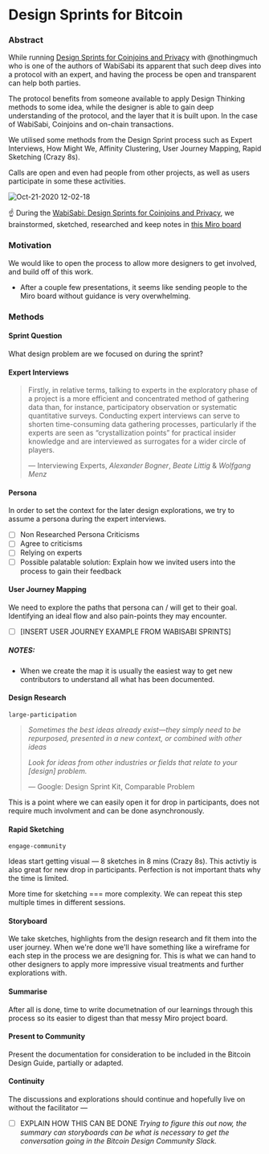 # Design Sprints for Bitcoin

### Abstract

While running [Design Sprints for Coinjoins and Privacy](https://github.com/peakshift/bitcoin-ux/blob/master/coinjoins/design-sprints.md) with @nothingmuch who is one of the authors of WabiSabi its apparent that such deep dives into a protocol with an expert, and having the process be open and transparent can help both parties.

The protocol benefits from someone available to apply Design Thinking methods to some idea, while the designer is able to gain deep understanding of the protocol, and the layer that it is built upon. In the case of WabiSabi, Coinjoins and on-chain transactions.

We utilised some methods from the Design Sprint process such as Expert Interviews, How Might We, Affinity Clustering, User Journey Mapping, Rapid Sketching (Crazy 8s). 

Calls are open and even had people from other projects, as well as users participate in some these activities.

![Oct-21-2020 12-02-18](coinjoins/assets/img/design-sprint-0-miro.gif)

☝️ During the [WabiSabi: Design Sprints for Coinjoins and Privacy](https://github.com/peakshift/bitcoin-ux/blob/master/coinjoins/design-sprints.md), we brainstormed, sketched, researched and keep notes in [this Miro board](https://miro.com/app/board/o9J_knmJ_C0=/) 

### Motivation

We would like to open the process to allow more designers to get involved, and build off of this work.

- After a couple few presentations, it seems like sending people to the Miro board without guidance is very overwhelming.

### Methods

#### Sprint Question

What design problem are we focused on during the sprint?

#### Expert Interviews

> Firstly, in relative terms, talking to experts in the exploratory phase of a project is a more efficient and concentrated method of gathering data than, for instance, participatory observation or systematic quantitative surveys. Conducting expert interviews can serve to shorten time-consuming data gathering processes, particularly if the experts are seen as “crystallization points” for practical insider knowledge and are interviewed as surrogates for a wider circle of players.
>
> — Interviewing Experts, *Alexander Bogner*, *Beate Littig* & *Wolfgang Menz*

#### Persona

In order to set the context for the later design explorations, we try to assume a persona during the expert interviews.

- [ ] Non Researched Persona Criticisms
- [ ] Agree to criticisms
- [ ] Relying on experts
- [ ] Possible palatable solution: Explain how we invited users into the process to gain their feedback

#### User Journey Mapping

We need to explore the paths that persona can / will get to their goal. Identifying an ideal flow and also pain-points they may encounter.

- [ ] [INSERT USER JOURNEY EXAMPLE FROM WABISABI SPRINTS]

##### NOTES:

- When we create the map it is usually the easiest way to get new contributors to understand all what has been documented.

#### Design Research

`large-participation`

> *Sometimes the best ideas already exist—they simply need to be repurposed, presented in a new context, or combined with other ideas*
>
> *Look for ideas from other industries or fields that relate to your [design] problem.*
>
> — Google: Design Sprint Kit, Comparable Problem

This is a point where we can easily open it for drop in participants, does not require much involvment and can be done asynchronously.

#### Rapid Sketching

`engage-community`

Ideas start getting visual — 8 sketches in 8 mins (Crazy 8s). This activtiy is also great for new drop in participants. Perfection is not important thats why the time is limited.

More time for sketching === more complexity. We can repeat this step multiple times in different sessions.

#### Storyboard

We take sketches, highlights from the design research and fit them into the user journey. When we're done we'll have something like a wireframe for each step in the process we are designing for. This is what we can hand to other designers to apply more impressive visual treatments and further explorations with.

#### Summarise

After all is done, time to write documetnation of our learnings through this process so its easier to digest than that messy Miro project board.

#### Present to Community

Present the documentation for consideration to be included in the Bitcoin Design Guide, partially or adapted.

#### Continuity

The discussions and explorations should continue and hopefully live on without the facilitator — 

- [ ] EXPLAIN HOW THIS CAN BE DONE
  *Trying to figure this out now, the summary can storyboards can be what is necessary to get the conversation going in the Bitcoin Design Community Slack.*
